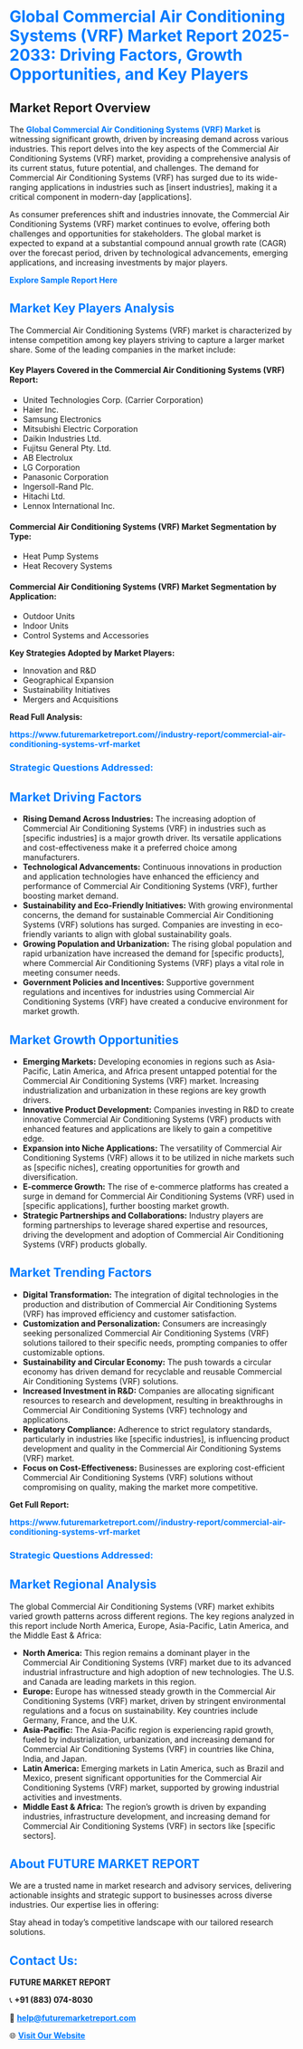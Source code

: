 <h1 style="color: #007BFF;">Global Commercial Air Conditioning Systems (VRF) Market Report 2025-2033: Driving Factors, Growth Opportunities, and Key Players</h1>

<section id="overview">
<h2>Market Report Overview</h2>
<p>The <a href="https://www.futuremarketreport.com//industry-report/commercial-air-conditioning-systems-vrf-market" style="color: #007BFF; text-decoration: none;"><strong>Global Commercial Air Conditioning Systems (VRF) Market</strong></a> is witnessing significant growth, driven by increasing demand across various industries. This report delves into the key aspects of the Commercial Air Conditioning Systems (VRF) market, providing a comprehensive analysis of its current status, future potential, and challenges. The demand for Commercial Air Conditioning Systems (VRF) has surged due to its wide-ranging applications in industries such as [insert industries], making it a critical component in modern-day [applications].</p>
<p>As consumer preferences shift and industries innovate, the Commercial Air Conditioning Systems (VRF) market continues to evolve, offering both challenges and opportunities for stakeholders. The global market is expected to expand at a substantial compound annual growth rate (CAGR) over the forecast period, driven by technological advancements, emerging applications, and increasing investments by major players.</p>
</section>

<section id="overview">
<p><a href="https://www.futuremarketreport.com//request-sample/reportId=89702" style="color: #007BFF; text-decoration: none;"><strong>Explore Sample Report Here</strong></a></p>
</section>

<section id="key-players">
<h2 style="color: #007BFF;">Market Key Players Analysis</h2>
<p>The Commercial Air Conditioning Systems (VRF) market is characterized by intense competition among key players striving to capture a larger market share. Some of the leading companies in the market include:</p>
<h4>Key Players Covered in the Commercial Air Conditioning Systems (VRF) Report:</h4>
<ul><li>United Technologies Corp. (Carrier Corporation)</li><li>Haier Inc.</li><li>Samsung Electronics</li><li>Mitsubishi Electric Corporation</li><li>Daikin Industries Ltd.</li><li>Fujitsu General Pty. Ltd.</li><li>AB Electrolux</li><li>LG Corporation</li><li>Panasonic Corporation</li><li>Ingersoll-Rand Plc.</li><li>Hitachi Ltd.</li><li>Lennox International Inc.</li></ul>
<h4>Commercial Air Conditioning Systems (VRF) Market Segmentation by Type:</h4>
<ul><li>Heat Pump Systems</li><li>Heat Recovery Systems</li></ul>

<h4>Commercial Air Conditioning Systems (VRF) Market Segmentation by Application:</h4>
<ul><li>Outdoor Units</li><li>Indoor Units</li><li>Control Systems and Accessories</li></ul>
<p><strong>Key Strategies Adopted by Market Players:</strong></p>
<ul>
<li>Innovation and R&D</li>
<li>Geographical Expansion</li>
<li>Sustainability Initiatives</li>
<li>Mergers and Acquisitions</li>
</ul>
</section>

<section>
<p><strong>Read Full Analysis: </strong></p><a href="https://www.futuremarketreport.com//industry-report/commercial-air-conditioning-systems-vrf-market" style="color: #007BFF; text-decoration: none;"><strong>https://www.futuremarketreport.com//industry-report/commercial-air-conditioning-systems-vrf-market</strong></a>
<h3 style="color: #007BFF;">Strategic Questions Addressed:</h3>
</section>

<section id="driving-factors">
<h2 style="color: #007BFF;">Market Driving Factors</h2>
<ul>
<li><strong>Rising Demand Across Industries:</strong> The increasing adoption of Commercial Air Conditioning Systems (VRF) in industries such as [specific industries] is a major growth driver. Its versatile applications and cost-effectiveness make it a preferred choice among manufacturers.</li>
<li><strong>Technological Advancements:</strong> Continuous innovations in production and application technologies have enhanced the efficiency and performance of Commercial Air Conditioning Systems (VRF), further boosting market demand.</li>
<li><strong>Sustainability and Eco-Friendly Initiatives:</strong> With growing environmental concerns, the demand for sustainable Commercial Air Conditioning Systems (VRF) solutions has surged. Companies are investing in eco-friendly variants to align with global sustainability goals.</li>
<li><strong>Growing Population and Urbanization:</strong> The rising global population and rapid urbanization have increased the demand for [specific products], where Commercial Air Conditioning Systems (VRF) plays a vital role in meeting consumer needs.</li>
<li><strong>Government Policies and Incentives:</strong> Supportive government regulations and incentives for industries using Commercial Air Conditioning Systems (VRF) have created a conducive environment for market growth.</li>
</ul>
</section>

<section id="growth-opportunities">
<h2 style="color: #007BFF;">Market Growth Opportunities</h2>
<ul>
<li><strong>Emerging Markets:</strong> Developing economies in regions such as Asia-Pacific, Latin America, and Africa present untapped potential for the Commercial Air Conditioning Systems (VRF) market. Increasing industrialization and urbanization in these regions are key growth drivers.</li>
<li><strong>Innovative Product Development:</strong> Companies investing in R&D to create innovative Commercial Air Conditioning Systems (VRF) products with enhanced features and applications are likely to gain a competitive edge.</li>
<li><strong>Expansion into Niche Applications:</strong> The versatility of Commercial Air Conditioning Systems (VRF) allows it to be utilized in niche markets such as [specific niches], creating opportunities for growth and diversification.</li>
<li><strong>E-commerce Growth:</strong> The rise of e-commerce platforms has created a surge in demand for Commercial Air Conditioning Systems (VRF) used in [specific applications], further boosting market growth.</li>
<li><strong>Strategic Partnerships and Collaborations:</strong> Industry players are forming partnerships to leverage shared expertise and resources, driving the development and adoption of Commercial Air Conditioning Systems (VRF) products globally.</li>
</ul>
</section>

<section id="trending-factors">
<h2 style="color: #007BFF;">Market Trending Factors</h2>
<ul>
<li><strong>Digital Transformation:</strong> The integration of digital technologies in the production and distribution of Commercial Air Conditioning Systems (VRF) has improved efficiency and customer satisfaction.</li>
<li><strong>Customization and Personalization:</strong> Consumers are increasingly seeking personalized Commercial Air Conditioning Systems (VRF) solutions tailored to their specific needs, prompting companies to offer customizable options.</li>
<li><strong>Sustainability and Circular Economy:</strong> The push towards a circular economy has driven demand for recyclable and reusable Commercial Air Conditioning Systems (VRF) solutions.</li>
<li><strong>Increased Investment in R&D:</strong> Companies are allocating significant resources to research and development, resulting in breakthroughs in Commercial Air Conditioning Systems (VRF) technology and applications.</li>
<li><strong>Regulatory Compliance:</strong> Adherence to strict regulatory standards, particularly in industries like [specific industries], is influencing product development and quality in the Commercial Air Conditioning Systems (VRF) market.</li>
<li><strong>Focus on Cost-Effectiveness:</strong> Businesses are exploring cost-efficient Commercial Air Conditioning Systems (VRF) solutions without compromising on quality, making the market more competitive.</li>
</ul>
</section>

<section>
<p><strong>Get Full Report: </strong></p><a href="https://www.futuremarketreport.com//industry-report/commercial-air-conditioning-systems-vrf-market" style="color: #007BFF; text-decoration: none;"><strong>https://www.futuremarketreport.com//industry-report/commercial-air-conditioning-systems-vrf-market</strong></a>
<h3 style="color: #007BFF;">Strategic Questions Addressed:</h3>
</section>


<section id="regional-analysis">
<h2 style="color: #007BFF;">Market Regional Analysis</h2>
<p>The global Commercial Air Conditioning Systems (VRF) market exhibits varied growth patterns across different regions. The key regions analyzed in this report include North America, Europe, Asia-Pacific, Latin America, and the Middle East & Africa:</p>
<ul>
<li><strong>North America:</strong> This region remains a dominant player in the Commercial Air Conditioning Systems (VRF) market due to its advanced industrial infrastructure and high adoption of new technologies. The U.S. and Canada are leading markets in this region.</li>
<li><strong>Europe:</strong> Europe has witnessed steady growth in the Commercial Air Conditioning Systems (VRF) market, driven by stringent environmental regulations and a focus on sustainability. Key countries include Germany, France, and the U.K.</li>
<li><strong>Asia-Pacific:</strong> The Asia-Pacific region is experiencing rapid growth, fueled by industrialization, urbanization, and increasing demand for Commercial Air Conditioning Systems (VRF) in countries like China, India, and Japan.</li>
<li><strong>Latin America:</strong> Emerging markets in Latin America, such as Brazil and Mexico, present significant opportunities for the Commercial Air Conditioning Systems (VRF) market, supported by growing industrial activities and investments.</li>
<li><strong>Middle East & Africa:</strong> The region’s growth is driven by expanding industries, infrastructure development, and increasing demand for Commercial Air Conditioning Systems (VRF) in sectors like [specific sectors].</li>
</ul>
</section>

<footer>
<h2 style="color: #007BFF;">About FUTURE MARKET REPORT</h2>
<p>We are a trusted name in market research and advisory services, delivering actionable insights and strategic support to businesses across diverse industries. Our expertise lies in offering:</p>

<p>Stay ahead in today’s competitive landscape with our tailored research solutions.</p>

<h2 style="color: #007BFF;">Contact Us:</h2>
<p><strong>FUTURE MARKET REPORT</strong></p>
<p>📞 <strong>+91 (883) 074-8030</strong></p>
<p>📧 <strong><a href="mailto:help@futuremarketreport.com" style="color: #007BFF;">help@futuremarketreport.com</a></strong></p>
<p>🌐 <strong><a href="https://www.futuremarketreport.com/" style="color: #007BFF;">Visit Our Website</a></strong></p>
</footer>